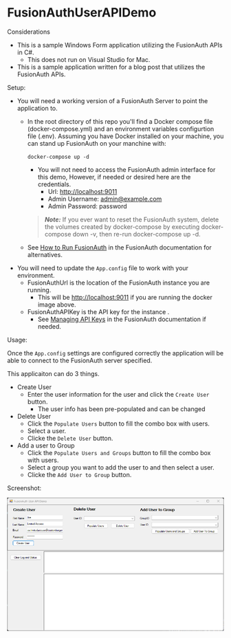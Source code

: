 # FusionAuthUserAPIDemo

Considerations
- This is a sample Windows Form application utilizing the FusionAuth APIs in C#.
	- This does not run on Visual Studio for Mac.
- This is a sample application written for a blog post that utilizes the FusionAuth APIs.

Setup:
- You will need a working version of a FusionAuth Server to point the application to. 
	- In the root directory of this repo you'll find a Docker compose file (docker-compose.yml) and an environment variables configurtion file (.env).  Assuming you have Docker installed on your machine, you can stand up FusionAuth on your manchine with:
		```
		docker-compose up -d
		```
		- You will not need to access the FusionAuth admin interface for this demo, However, if needed or desired here are the credentials.
			- Url: 	[http://localhost:9011](http://localhost:9011) 
			- Admin Username: admin@example.com
			- Admin Password: password
			  
		> **_Note:_** If you ever want to reset the FusionAuth system, delete the volumes created by docker-compose by executing docker-compose down -v, then re-run docker-compose up -d.

	- See [How to Run FusionAuth](https://fusionauth.io/docs/) in the FusionAuth documentation for alternatives.
- You will need to update the `App.config` file to work with your environment.
	- FusionAuthUrl is the location of the FusionAuth instance you are running.
		- This will be [http://localhost:9011](http://localhost:9011) if you are running the docker image above. 
	- FusionAuthAPIKey is the API key for the instance .
		- See [Managing API Keys](https://fusionauth.io/docs/v1/tech/apis/authentication#managing-api-keys) in the FusionAuth documentation if needed.

Usage:

Once the `App.config` settings are configured correctly the application will be able to connect to the FusionAuth server specified.  

This applicaiton can do 3 things.

- Create User
	- Enter the user information for the user and click the `Create User` button.
		- The user info has been pre-populated and can be changed
- Delete User
	- Click the `Populate Users` button to fill the combo box with users.
	- Select a user.
	- Clicke the `Delete User` button.
- Add a user to Group
	- Click the `Populate Users and Groups` button to fill the combo box with users.
	- Select a group you want to add the user to and then select a user.
	- Clicke the `Add User to Group` button.

Screenshot:

![Windows Form Demo Screenshot](https://github.com/FusionAuth/fusionauth-example-dotnet-windowsform-api/blob/main/img/FusionAuth%20User%20API%20Demo.png "Screenshot")


